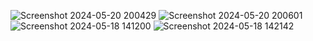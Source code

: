 ![Screenshot 2024-05-20 200429](https://github.com/Ashwini0187/DataAnalyst-Project/assets/66367013/2681ea43-6b72-4ee0-b58d-6e0b9774c83e)
![Screenshot 2024-05-20 200601](https://github.com/Ashwini0187/DataAnalyst-Project/assets/66367013/8c992f93-c9a8-4073-bb9d-ddafb8693506)
![Screenshot 2024-05-18 141200](https://github.com/Ashwini0187/DataAnalyst-Project/assets/66367013/c3722750-3ab2-4d83-b2ce-cf0d23011d4c)
![Screenshot 2024-05-18 142142](https://github.com/Ashwini0187/DataAnalyst-Project/assets/66367013/283453c6-b19a-483f-8698-e438c3b2bda5)
